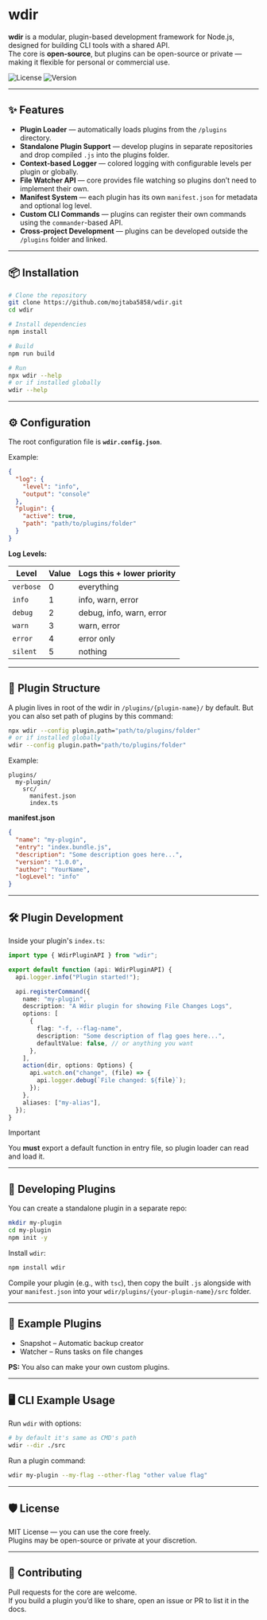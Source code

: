 # wdir

**wdir** is a modular, plugin-based development framework for Node.js, designed for building CLI tools with a shared API.  
The core is **open-source**, but plugins can be open-source or private — making it flexible for personal or commercial use.

![License](https://img.shields.io/github/license/mojtaba5858/wdir)
![Version](https://img.shields.io/badge/version-1.2.1-blue)

---

## ✨ Features

- **Plugin Loader** — automatically loads plugins from the `/plugins` directory.
- **Standalone Plugin Support** — develop plugins in separate repositories and drop compiled `.js` into the plugins folder.
- **Context-based Logger** — colored logging with configurable levels per plugin or globally.
- **File Watcher API** — core provides file watching so plugins don’t need to implement their own.
- **Manifest System** — each plugin has its own `manifest.json` for metadata and optional log level.
- **Custom CLI Commands** — plugins can register their own commands using the `commander`-based API.
- **Cross-project Development** — plugins can be developed outside the `/plugins` folder and linked.

---

## 📦 Installation

```sh
# Clone the repository
git clone https://github.com/mojtaba5858/wdir.git
cd wdir

# Install dependencies
npm install

# Build
npm run build

# Run
npx wdir --help
# or if installed globally
wdir --help
```

---

## ⚙️ Configuration

The root configuration file is **`wdir.config.json`**.

Example:

```json
{
  "log": {
    "level": "info",
    "output": "console"
  },
  "plugin": {
    "active": true,
    "path": "path/to/plugins/folder"
  }
}
```

**Log Levels:**

| Level     | Value | Logs this + lower priority |
| --------- | ----- | -------------------------- |
| `verbose` | 0     | everything                 |
| `info`    | 1     | info, warn, error          |
| `debug`   | 2     | debug, info, warn, error   |
| `warn`    | 3     | warn, error                |
| `error`   | 4     | error only                 |
| `silent`  | 5     | nothing                    |

---

## 📂 Plugin Structure

A plugin lives in root of the wdir in `/plugins/{plugin-name}/` by default. But you can also set path of plugins by this command:

```sh
npx wdir --config plugin.path="path/to/plugins/folder"
# or if installed globally
wdir --config plugin.path="path/to/plugins/folder"
```

Example:

```
plugins/
  my-plugin/
    src/
      manifest.json
      index.ts
```

**manifest.json**

```json
{
  "name": "my-plugin",
  "entry": "index.bundle.js",
  "description": "Some description goes here...",
  "version": "1.0.0",
  "author": "YourName",
  "logLevel": "info"
}
```

---

## 🛠 Plugin Development

Inside your plugin's `index.ts`:

```ts
import type { WdirPluginAPI } from "wdir";

export default function (api: WdirPluginAPI) {
  api.logger.info("Plugin started!");

  api.registerCommand({
    name: "my-plugin",
    description: "A Wdir plugin for showing File Changes Logs",
    options: [
      {
        flag: "-f, --flag-name",
        description: "Some description of flag goes here...",
        defaultValue: false, // or anything you want
      },
    ],
    action(dir, options: Options) {
      api.watch.on("change", (file) => {
        api.logger.debug(`File changed: ${file}`);
      });
    },
    aliases: ["my-alias"],
  });
}
```

> [!IMPORTANT]
> You **must** export a default function in entry file, so plugin loader can read and load it.

---

## 🔌 Developing Plugins

You can create a standalone plugin in a separate repo:

```sh
mkdir my-plugin
cd my-plugin
npm init -y
```

Install `wdir`:

```sh
npm install wdir
```

Compile your plugin (e.g., with `tsc`), then copy the built `.js` alongside with your `manifest.json` into your `wdir/plugins/{your-plugin-name}/src` folder.

---

## 🧩 Example Plugins
- Snapshot – Automatic backup creator
- Watcher – Runs tasks on file changes

**PS:** You also can make your own custom plugins.

---

## 🖥 CLI Example Usage

Run `wdir` with options:

```sh
# by default it's same as CMD's path
wdir --dir ./src
```

Run a plugin command:

```sh
wdir my-plugin --my-flag --other-flag "other value flag"
```

---

## 🛡 License

MIT License — you can use the core freely.  
Plugins may be open-source or private at your discretion.

---

## 🤝 Contributing

Pull requests for the core are welcome.  
If you build a plugin you’d like to share, open an issue or PR to list it in the docs.
